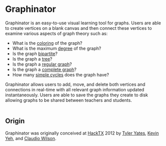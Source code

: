 Graphinator
===========

Graphinator is an easy-to-use visual learning tool for graphs. Users are able to create vertices on a blank canvas and then connect these vertices to examine various aspects of graph theory such as:
 - What is the [coloring](http://en.wikipedia.org/wiki/Graph_coloring) of the graph?
 - What is the maximum [degree](http://en.wikipedia.org/wiki/Degree_(graph_theory)) of the graph?
 - Is the graph [bipartite](http://en.wikipedia.org/wiki/Bipartite_graph)?
 - Is the graph a [tree](http://en.wikipedia.org/wiki/Tree_(graph_theory))?
 - Is the graph a [regular graph](https://en.wikipedia.org/wiki/Regular_graph)?
 - Is the graph a [complete graph](https://en.wikipedia.org/wiki/Complete_graph)?
 - How many [simple cycles](https://en.wikipedia.org/wiki/Cycle_(graph_theory)) does the graph have?

Graphinator allows users to add, move, and delete both vertices and connections in real-time with all relevant graph information updated instantaneously. Users are able to save the graphs they create to disk allowing graphs to be shared between teachers and students.
<br>
<br>
## Origin
Graphinator was originally conceived at [HackTX](http://hacktx.com/) 2012 by [Tyler Yates](https://github.com/Tyler-Yates), [Kevin Yeh](https://github.com/kyeah), and [Claudio Wilson](https://github.com/claudiowilson).
